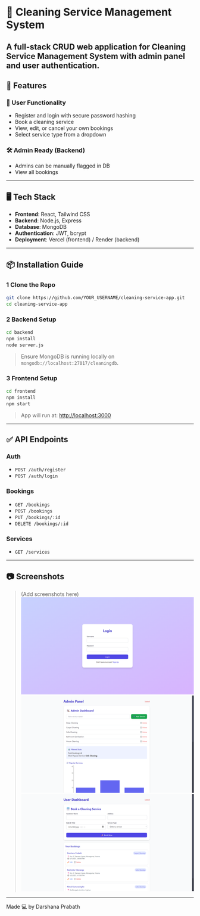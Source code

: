 # 🧹 Cleaning Service Management System

A full-stack CRUD web application for Cleaning Service Management System with admin panel and user authentication.
---

## 🚀 Features

### 👤 User Functionality
- Register and login with secure password hashing
- Book a cleaning service
- View, edit, or cancel your own bookings
- Select service type from a dropdown

### 🛠 Admin Ready (Backend)
- Admins can be manually flagged in DB 
- View all bookings 

---

## 🖥 Tech Stack

- **Frontend**: React, Tailwind CSS
- **Backend**: Node.js, Express
- **Database**: MongoDB
- **Authentication**: JWT, bcrypt
- **Deployment**: Vercel (frontend) / Render (backend) 

---

## 📦 Installation Guide

### 1 Clone the Repo
```bash
git clone https://github.com/YOUR_USERNAME/cleaning-service-app.git
cd cleaning-service-app
```

### 2 Backend Setup

```bash
cd backend
npm install
node server.js
```

> Ensure MongoDB is running locally on `mongodb://localhost:27017/cleaningdb`.

### 3 Frontend Setup

```bash
cd frontend
npm install
npm start
```

> App will run at: [http://localhost:3000](http://localhost:3000)

---

## ✅ API Endpoints

### Auth
- `POST /auth/register`
- `POST /auth/login`

### Bookings
- `GET /bookings` 
- `POST /bookings` 
- `PUT /bookings/:id`
- `DELETE /bookings/:id`

### Services
- `GET /services`

---

## 📷 Screenshots

> (Add screenshots here)
![Login Page](<Login Page.png>)
![Admin Panel](<Admin Panel.png>)
![User Panel](<User Panel.png>)
---

Made 💻 by Darshana Prabath 